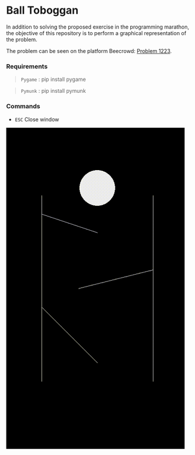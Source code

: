 # Ball Toboggan

In addition to solving the proposed exercise in the programming marathon, the objective of this repository is to perform a graphical representation of the problem.

The problem can be seen on the platform Beecrowd: [Problem 1223](https://www.beecrowd.com.br/judge/en/problems/view/1223).

### Requirements
> `Pygame` : pip install pygame

> `Pymunk` : pip install pymunk

### Commands

- `ESC` Close window

![](ball_toboggan.gif)
